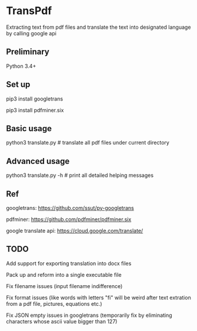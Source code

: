 # TransPdf
Extracting text from pdf files and translate the text into designated language by calling google api

## Preliminary
Python 3.4+

## Set up
pip3 install googletrans

pip3 install pdfminer.six

## Basic usage
python3 translate.py # translate all pdf files under current directory

## Advanced usage
python3 translate.py -h # print all detailed helping messages

## Ref
googletrans: https://github.com/ssut/py-googletrans

pdfminer: https://github.com/pdfminer/pdfminer.six

google translate api: https://cloud.google.com/translate/

## TODO
Add support for exporting translation into docx files

Pack up and reform into a single executable file

Fix filename issues (input filename indifference)

Fix format issues (like words with letters "fi" will be weird after text extration from a pdf file, pictures, equations etc.)

Fix JSON empty issues in googletrans (temporarily fix by eliminating characters whose ascii value bigger than 127)
